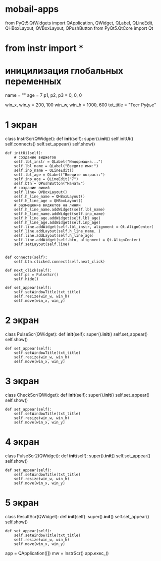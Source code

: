 # mobail-apps
from PyQt5.QtWidgets import QApplication, QWidget, QLabel, QLineEdit, QHBoxLayout, QVBoxLayout, QPushButton
from PyQt5.QtCore import Qt
# from instr import *
# иницилизация глобальных переменных
name = ""
age = 7
p1, p2, p3 = 0, 0, 0

win_x, win_y = 200, 100
win_w, win_h = 1000, 600
txt_title = "Тест Руфье"

# 1 экран
class InstrScr(QWidget):
    def __init__(self):
        super().__init__()
        self.initUi()
        self.connects()
        self.set_appear()
        self.show()

    def initUi(self):
        # создание виджетов
        self.lbl_instr = QLabel("Информация...")
        self.lbl_name = QLabel("Введите имя:")
        self.inp_name = QLineEdit()
        self.lbl_age = QLabel("Введите возраст:")
        self.inp_age = QLineEdit("7")
        self.btn = QPushButton("Начать")
        # создание линий
        self.line= QVBoxLayout()
        self.h_line_name = QHBoxLayout()
        self.h_line_age = QHBoxLayout()
        # размещение виджетов на линии
        self.h_line_name.addWidget(self.lbl_name)
        self.h_line_name.addWidget(self.inp_name)
        self.h_line_age.addWidget(self.lbl_age)
        self.h_line_age.addWidget(self.inp_age)
        self.line.addWidget(self.lbl_instr, alignment = Qt.AlignCenter)
        self.line.addLayout(self.h_line_name, )
        self.line.addLayout(self.h_line_age)
        self.line.addWidget(self.btn, alignment = Qt.AlignCenter)
        self.setLayout(self.line)
        

    def connects(self):
        self.btn.clicked.connect(self.next_click)

    def next_click(self):
        self.ps = PulseScr()
        self.hide()

    def set_appear(self):
        self.setWindowTitle(txt_title)
        self.resize(win_w, win_h)
        self.move(win_x, win_y)
# 2 экран
class PulseScr(QWidget):
    def __init__(self):
        super().__init__()
        self.set_appear()
        self.show()

    def set_appear(self):
        self.setWindowTitle(txt_title)
        self.resize(win_w, win_h)
        self.move(win_x, win_y)
# 3 экран
class CheckScr(QWidget):
    def __init__(self):
        super().__init__()
        self.set_appear()
        self.show()

    def set_appear(self):
        self.setWindowTitle(txt_title)
        self.resize(win_w, win_h)
        self.move(win_x, win_y)
# 4 экран
class PulseScr2(QWidget):
    def __init__(self):
        super().__init__()
        self.set_appear()
        self.show()

    def set_appear(self):
        self.setWindowTitle(txt_title)
        self.resize(win_w, win_h)
        self.move(win_x, win_y)
# 5 экран
class ResultScr(QWidget):
    def __init__(self):
        super().__init__()
        self.set_appear()
        self.show()

    def set_appear(self):
        self.setWindowTitle(txt_title)
        self.resize(win_w, win_h)
        self.move(win_x, win_y)

app = QApplication([])
mw = InstrScr()
app.exec_()
